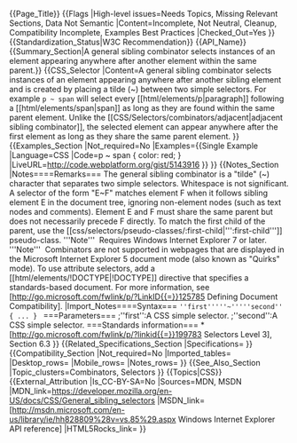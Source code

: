 {{Page_Title}}
{{Flags
|High-level issues=Needs Topics, Missing Relevant Sections, Data Not Semantic
|Content=Incomplete, Not Neutral, Cleanup, Compatibility Incomplete, Examples Best Practices
|Checked_Out=Yes
}}
{{Standardization_Status|W3C Recommendation}}
{{API_Name}}
{{Summary_Section|A general sibling combinator selects instances of an element appearing anywhere after another element within the same parent.}}
{{CSS_Selector
|Content=A general sibling combinator selects instances of an element appearing anywhere after another sibling element and is created by placing a tilde (~) between two simple selectors. For example <code>p ~ span</code> will select every [[html/elements/p|paragraph]] following a [[html/elements/span|span]] as long as they are found within the same parent element. Unlike the [[CSS/Selectors/combinators/adjacent|adjacent sibling combinator]], the selected element can appear anywhere after the first element as long as they share the same parent element.
}}
{{Examples_Section
|Not_required=No
|Examples={{Single Example
|Language=CSS
|Code=p ~ span {
	color: red;
}
|LiveURL=http://code.webplatform.org/gist/5143916
}}
}}
{{Notes_Section
|Notes====Remarks===
The general sibling combinator is a "tilde" (~) character that separates two simple selectors. Whitespace is not significant.
A selector of the form "E~F" matches element F when it follows sibling element E in the document tree, ignoring non-element nodes (such as text nodes and comments). Element E and F must share the same parent but does not necessarily precede F directly. To match the first child of the parent, use the [[css/selectors/pseudo-classes/:first-child|''':first-child''']] pseudo-class.
'''Note'''  Requires Windows Internet Explorer 7 or later.
'''Note'''  Combinators are not supported in webpages that are displayed in the Microsoft Internet Explorer 5 document mode (also known as "Quirks" mode). To use attribute selectors, add a [[html/elements/!DOCTYPE|!DOCTYPE]] directive that specifies a standards-based document. For more information, see [http://go.microsoft.com/fwlink/p/?LinkID{{=}}125785 Defining Document Compatibility].
|Import_Notes====Syntax===
<code>''first'''''~'''''second'' { ... }
</code>
===Parameters===
;''first'':A CSS simple selector.
;''second'':A CSS simple selector.
===Standards information===
*[http://go.microsoft.com/fwlink/p/?linkid{{=}}199783 Selectors Level 3], Section 6.3
}}
{{Related_Specifications_Section
|Specifications=
}}
{{Compatibility_Section
|Not_required=No
|Imported_tables=
|Desktop_rows=
|Mobile_rows=
|Notes_rows=
}}
{{See_Also_Section
|Topic_clusters=Combinators, Selectors
}}
{{Topics|CSS}}
{{External_Attribution
|Is_CC-BY-SA=No
|Sources=MDN, MSDN
|MDN_link=https://developer.mozilla.org/en-US/docs/CSS/General_sibling_selectors
|MSDN_link=[http://msdn.microsoft.com/en-us/library/ie/hh828809%28v=vs.85%29.aspx Windows Internet Explorer API reference]
|HTML5Rocks_link=
}}